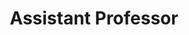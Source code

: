 ---
name: Karla Badillo-Urquiola
website: https://engineering.nd.edu/faculty/karla-badillo-urquiola/
image: /assets/people/karla.jpg
role: Faculty
title: Assistant Professor
---